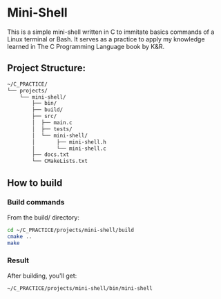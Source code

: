 # Mini-Shell

This is a simple mini-shell written in C to immitate basics commands
of a Linux terminal or Bash. It serves as a practice to apply my 
knowledge learned in The C Programming Language book by K&R.

## Project Structure:
```bash
~/C_PRACTICE/
└── projects/
    └── mini-shell/
        ├── bin/
        ├── build/
        ├── src/
        │  ├── main.c
        │  ├── tests/
        │  └── mini-shell/
        │       ├── mini-shell.h
        │       └── mini-shell.c
        ├── docs.txt
        └── CMakeLists.txt
```

## How to build

### Build commands

From the build/ directory:
```bash
cd ~/C_PRACTICE/projects/mini-shell/build
cmake ..
make
```

### Result

After building, you'll get:

```bash
~/C_PRACTICE/projects/mini-shell/bin/mini-shell
```
